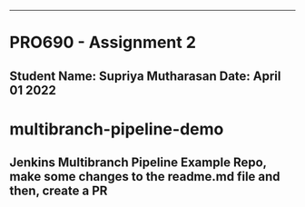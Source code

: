 ------------------------------------------------------------------------------------------
# PRO690 - Assignment 2
Student Name: Supriya Mutharasan
Date: April 01 2022
------------------------------------------------------------------------------------------
# multibranch-pipeline-demo
Jenkins Multibranch Pipeline Example Repo, make some changes to the readme.md file and then, create a PR
------------------------------------------------------------------------------------------
